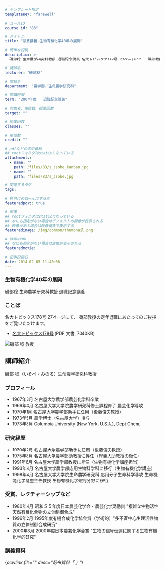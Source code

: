 ```yaml
---
# テンプレート指定
templateKey: "farewell"

# コースID
course_id: "83"

# タイトル
title: "最終講義-生物有機化学40年の展開"

# 簡単な説明
description: >-
  磯部稔 生命農学研究科教授 退職記念講義 名大トピックス178号 27ページにて、 磯部教授の定年退職にあたってのご挨拶をご覧いただけます。   *...

# 講師名
lecturer: "磯部稔"

# 部局名
department: "農学部／生命農学研究科"

# 開講時限
term: "2007年度	退職記念講義"

# 対象者、単位数、授業回数
target: ""

# 授業回数
classes: ""

# 単位数
credit: ""

# pdfなどの追加資料
## rootフォルダはstaticになっている
attachments: 
  - name: "" 
    path: /files/83/s_isobe_kanban.jpg
  - name: "" 
    path: /files/83/s_isobe.jpg

# 関連するタグ
tags:

# 色付けのロールにするか
featuredpost: true

# 画像
## rootフォルダはstaticになっている
## なにも指定がない場合はデフォルトの画像が表示される
## 映像がある場合は映像優先で表示する
featuredimage: /img/common/thumbnail.png

# 映像のURL
## なにも指定がない場合は画像が表示される
featuredmovie: 

# 記事投稿日
date: 2014-02-05 11:40:06
---
```


### 生物有機化学40年の展開

磯部稔 生命農学研究科教授 退職記念講義

### ことば

名大トピックス178号 27ページにて、 磯部教授の定年退職にあたってのご挨拶をご覧いただけます。

* <a href="http://www.nagoya-u.ac.jp/about-nu/public-relations/publication/upload_images/no178.pdf" target="_blank">名大トピックス178号</a> (PDF 文書, 7040KB)


![磯部 稔 教授](/files/83/s_isobe.jpg) 
## 講師紹介

磯部 稔（いそべ・みのる）生命農学研究科教授

### プロフィール

* 1967年3月 名古屋大学農学部農芸化学科卒業
* 1969年3月 名古屋大学大学院農学研究科修士課程修了 農芸化学専攻
* 1970年1月 名古屋大学農学部助手に任用（後藤俊夫教授）
* 1973年5月 農学博士（名古屋大学）授与
* 1973年8月 Columbia University (New York, U.S.A.), Dept Chem.

### 研究経歴

* 1970年2月 名古屋大学農学部助手に任用（後藤俊夫教授）
* 1975年8月 名古屋大学農学部助教授に昇任（岸義人助教授の後任）
* 1991年6月 名古屋大学農学部教授に昇任（生物有機化学講座担当）
* 1993年4月 名古屋大学農学部応用生物科学科に移行（生物有機化学講座）
* 1998年4月 名古屋大学大学院生命農学研究科 応用分子生命科学専攻 生命機能化学講座主任教授 生物有機化学研究分野に移行

### 受賞、レクチャーシップなど

* 1980年4月 昭和５５年度日本農芸化学会・農芸化学奨励賞 "複雑な生物活性天然有機化合物の立体制御合成"
* 1996年2月 1995年度有機合成化学協会賞（学術的）"多不斉中心生理活性物質の立体制御合成研究"
* 2000年3月 2000年度日本農芸化学会賞 "生物の信号伝達に関する生物有機化学的研究"

<!-- 和暦、テーブル版
<h3>プロフィール</h3>
<table class="basic" width="455">
<tr><td width="100">昭和４２年３月</td><td width="355">名古屋大学農学部農芸化学科卒業</td></tr>
<tr><td>昭和４４年３月</td><td>名古屋大学大学院農学研究科修士課程修了 農芸化学専攻</td></tr>
<tr><td>昭和４５年１月</td><td>名古屋大学農学部助手に任用される（後藤俊夫教授）</td></tr>
<tr><td>昭和４８年５月</td><td>農学博士（名古屋大学）授与される</td></tr>
<tr><td>昭和４８年８月</td><td>Columbia University (New York, U.S.A.), Dept Chem.</td></tr>
</table>
<h3>研究経歴</h3>
<table class="basic" width="455">
<tr><td width="100">昭和４５年１月</td><td width="355">名古屋大学農学部助手に任用される<br>（後藤俊夫教授）</td></tr>
<tr><td>昭和５０年８月</td><td>名古屋大学農学部助教授に昇任される<br>（岸義人助教授の後任）</td></tr>
<tr><td>平成 ３年６月</td><td>名古屋大学農学部教授に昇任される<br>（生物有機化学講座担当）</td></tr>
<tr><td>平成 ５年４月</td><td>名古屋大学農学部応用生物科学科に移行<br>（生物有機化学講座）</td></tr>
<tr><td>平成１０年４月</td><td>名古屋大学大学院生命農学研究科応用分子生命科学専攻<br>
生命機能化学講座主任教授 生物有機化学研究分野に移行</td></tr>
</table>
</p>
<h3>受賞、レクチャーシップなど</h3>
<table class="basic" width="455">
<tr><td width="100">昭和５５年４月</td><td width="355">昭和５５年度日本農芸化学会・農芸化学奨励賞<br>"複雑な生物活性天然有機化合物の立体制御合成"</td></tr>
<tr><td>平成 ８年２月</td><td>1995年度有機合成化学協会賞（学術的）
<br>"多不斉中心生理活性物質の立体制御合成研究"</td></tr>
<tr><td>平成１２年３月</td><td>2000年度日本農芸化学会賞<br>"生物の信号伝達に関する生物有機化学的研究"</td></tr>
</table>
-->


### 講義資料

{*ocwlink file="" desc="配布資料「 」"*}